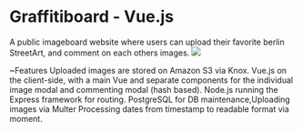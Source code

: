 # Graffitiboard - Vue.js
A public imageboard website where users can upload their favorite berlin StreetArt, and comment on each others images.
![](public/imagegif.gif) 

~Features
Uploaded images are stored on Amazon S3 via Knox.
Vue.js on the client-side, with a main Vue and separate components for the individual image modal and commenting modal (hash based).
Node.js running the Express framework for routing.
PostgreSQL for DB maintenance,Uploading images via Multer
Processing dates from timestamp to readable format via moment.
